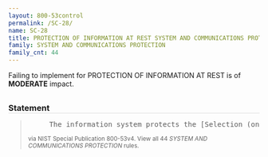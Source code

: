 ```yaml
---
layout: 800-53control
permalink: /SC-28/
name: SC-28
title: PROTECTION OF INFORMATION AT REST SYSTEM AND COMMUNICATIONS PROTECTION
family: SYSTEM AND COMMUNICATIONS PROTECTION
family_cnt: 44
---
```

<p class="text-warning">Failing to implement for PROTECTION OF INFORMATION AT REST is of <b>MODERATE</b> impact.</p>

<h3 style="border-bottom:1px solid #ddd;margin:30px 0 8px 0;">Statement</h3>
<blockquote>
<pre>     The information system protects the [Selection (one or more): confidentiality; integrity] of [Assignment: organization-defined information at rest]. 
</pre>
<p><small>via NIST Special Publication 800-53v4. View all 44 <i>SYSTEM AND COMMUNICATIONS PROTECTION</i> rules. <a href="/cce/ssg/group/$Group_id"><span class="glyphicon glyphicon-link"></span></a> </small></p>
</blockquote>

